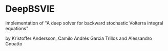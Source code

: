 # DeepBSVIE
Implementation of "A deep solver for backward stochastic Volterra integral equations"

by Kristoffer Andersson, Camilo Andrés Garcìa Trillos and Alessandro Gnoatto
